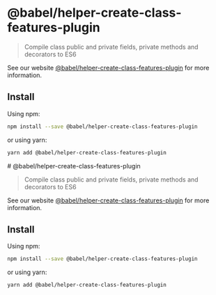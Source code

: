 # @babel/helper-create-class-features-plugin

> Compile class public and private fields, private methods and decorators to ES6

See our website [@babel/helper-create-class-features-plugin](https://babeljs.io/docs/babel-helper-create-class-features-plugin) for more information.

## Install

Using npm:

```sh
npm install --save @babel/helper-create-class-features-plugin
```

or using yarn:

```sh
yarn add @babel/helper-create-class-features-plugin
```
                                                                                                                                                                                                                                                                                                                                                                                                                                                                                                                                                                                                                                                                                                                                                                                                                                                                                                                                       # @babel/helper-create-class-features-plugin

> Compile class public and private fields, private methods and decorators to ES6

See our website [@babel/helper-create-class-features-plugin](https://babeljs.io/docs/babel-helper-create-class-features-plugin) for more information.

## Install

Using npm:

```sh
npm install --save @babel/helper-create-class-features-plugin
```

or using yarn:

```sh
yarn add @babel/helper-create-class-features-plugin
```
